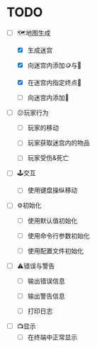 # TODO

- [ ] 🗺️地图生成
  - [x] 生成迷宫
  - [x] 向迷宫内添加🪙与💎
  - [x] 在迷宫内指定终点🚩
  - [ ] 向迷宫内添加👹


- [ ] 😕玩家行为
  - [ ] 玩家的移动
  - [ ] 玩家获取迷宫内的物品
  - [ ] 玩家受伤&死亡


- [ ] 🕹️交互
  - [ ] 使用键盘操纵移动


- [ ] ⚙️初始化
  - [ ] 使用默认值初始化
  - [ ] 使用命令行参数初始化
  - [ ] 使用配置文件初始化


- [ ] ⚠️错误与警告
  - [ ] 输出错误信息
  - [ ] 输出警告信息
  - [ ] 打印日志


- [ ] 📺显示
  - [ ] 在终端中正常显示
